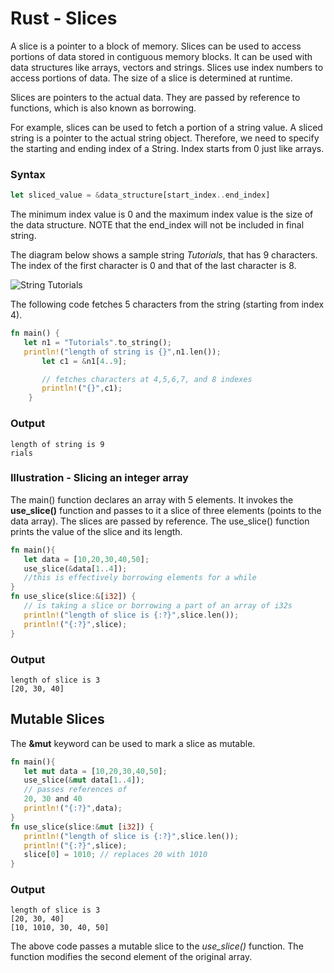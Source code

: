 # Rust - Slices

A slice is a pointer to a block of memory. Slices can be used to access portions of data stored in contiguous memory
blocks. It can be used with data structures like arrays, vectors and strings. Slices use index numbers to access
portions of data. The size of a slice is determined at runtime.

Slices are pointers to the actual data. They are passed by reference to functions, which is also known as borrowing.

For example, slices can be used to fetch a portion of a string value. A sliced string is a pointer to the actual string
object. Therefore, we need to specify the starting and ending index of a String. Index starts from 0 just like arrays.

### Syntax

```rust
let sliced_value = &data_structure[start_index..end_index]
```

The minimum index value is 0 and the maximum index value is the size of the data structure. NOTE that the end_index will
not be included in final string.

The diagram below shows a sample string *Tutorials*, that has 9 characters. The index of the first character is 0 and
that of the last character is 8.

![String Tutorials](https://www.tutorialspoint.com/rust/images/string_tutorials.jpg)

The following code fetches 5 characters from the string (starting from index 4).

```rust
fn main() {
   let n1 = "Tutorials".to_string();
   println!("length of string is {}",n1.len());
       let c1 = &n1[4..9]; 

       // fetches characters at 4,5,6,7, and 8 indexes
       println!("{}",c1);
    }
```

### Output

```
length of string is 9
rials
```

### Illustration - Slicing an integer array

The main() function declares an array with 5 elements. It invokes the **use_slice()** function and passes to it a slice
of three elements (points to the data array). The slices are passed by reference. The use_slice() function prints the
value of the slice and its length.

```rust
fn main(){
   let data = [10,20,30,40,50];
   use_slice(&data[1..4]);
   //this is effectively borrowing elements for a while
}
fn use_slice(slice:&[i32]) { 
   // is taking a slice or borrowing a part of an array of i32s
   println!("length of slice is {:?}",slice.len());
   println!("{:?}",slice);
}
```

### Output

```
length of slice is 3
[20, 30, 40]
```

## Mutable Slices

The **&mut** keyword can be used to mark a slice as mutable.

```rust
fn main(){
   let mut data = [10,20,30,40,50];
   use_slice(&mut data[1..4]);
   // passes references of 
   20, 30 and 40
   println!("{:?}",data);
}
fn use_slice(slice:&mut [i32]) {
   println!("length of slice is {:?}",slice.len());
   println!("{:?}",slice);
   slice[0] = 1010; // replaces 20 with 1010
}
```

### Output

```
length of slice is 3
[20, 30, 40]
[10, 1010, 30, 40, 50]
```

The above code passes a mutable slice to the *use_slice()* function. The function modifies the second element of the
original array.